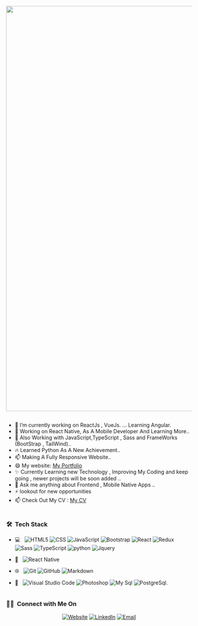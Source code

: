  
 <p align="center">
  <a href="#"><img src="https://i.postimg.cc/6pQz7sVb/my-github-header.jpg" width="1100px" title="Header"></a>
</p>
 
##
- 🔭 I’m currently working on ReactJs , VueJs. ... Learning Angular.
- 📱 Working on React Native, As A Mobile Developer And Learning More..
- 🌱 Also Working with JavaScript,TypeScript , Sass and FrameWorks (BootStrap , TailWind)..
- 🔥 Learned Python As A New Achievement..
- 📫 Making A Fully Responsive Website..
- 😄 My website: [My Portfolio](https://ahmedporfolio.vercel.app/)
- ✨ Currently Learning new Technology , Improving My Coding and keep going , newer projects will be soon added ..
- 💬 Ask me anything about Frontend , Mobile Native Apps ..
- ⚡ lookout for new opportunities 
- 📫 Check Out My CV : [My CV](https://docs.google.com/document/d/1krMykigI_SnC5yOOCTSrRA6WZsZX9HXkyCYgRAr9Dao/edit)

#
<h3> 🛠 &nbsp;Tech Stack</h3>

- 💻 &nbsp;
  ![HTML5](https://img.shields.io/badge/-HTML5-333333?style=flat&logo=HTML5)
  ![CSS](https://img.shields.io/badge/-CSS-333333?style=flat&logo=CSS3&logoColor=1572B6)
  ![JavaScript](https://img.shields.io/badge/-JavaScript-333333?style=flat&logo=javascript)
  ![Bootstrap](https://img.shields.io/badge/-Bootstrap-333333?style=flat&logo=bootstrap&logoColor=563D7C)
  ![React](https://img.shields.io/badge/-React-333333?style=flat&logo=react)
  ![Redux](https://img.shields.io/badge/-redux-333333?style=flat&logo=redux)
  ![Sass](https://img.shields.io/badge/-sass-333333?style=flat&logo=sass)
  ![TypeScript](https://img.shields.io/badge/-typescript-333333?style=flat&logo=typescript)
  ![python](https://img.shields.io/badge/-python-333333?style=flat&logo=python)
  ![Jquery](https://img.shields.io/badge/-jquery-333333?style=flat&logo=jquery)
  
  
- 📱 &nbsp;
  ![React Native](https://img.shields.io/badge/-reactnative-333333?style=flat&logo=reactnative)


- 🌐 &nbsp;
  ![Git](https://img.shields.io/badge/-Git-333333?style=flat&logo=git)
  ![GitHub](https://img.shields.io/badge/-GitHub-333333?style=flat&logo=github)
  ![Markdown](https://img.shields.io/badge/-Markdown-333333?style=flat&logo=markdown)
- 🔧 &nbsp;
  ![Visual Studio Code](https://img.shields.io/badge/-Visual%20Studio%20Code-333333?style=flat&logo=visual-studio-code&logoColor=007ACC)
  ![Photoshop](https://img.shields.io/badge/-Photoshop-333333?style=flat&logo=adobe-photoshop)
  ![My Sql](https://img.shields.io/badge/-mysql-333333?style=flat&logo=mysql)
  ![PostgreSql](https://img.shields.io/badge/-postgresql-333333?style=flat&logo=postgresql).


#

 <h3> 🤝🏻 &nbsp;Connect with Me On</h3>

<p align="center">
<a href="https://ahmedporfolio.vercel.app/"><img alt="Website" src="https://img.shields.io/badge/Website-My Porfolio Link-blue?style=flat-square&logo=google-chrome"></a>
<a href="https://www.linkedin.com/in/ahmed-barakat-dev/"><img alt="LinkedIn" src="https://img.shields.io/badge/LinkedIn-Ahmed%20barakat-blue?style=flat-square&logo=linkedin"></a>
<a href="mailto:ahmedbarakat2401@gmail.com"><img alt="Email" src="https://img.shields.io/badge/Email-ahmedbarakat2401@gmail.com-blue?style=flat-square&logo=gmail"></a>
</p>
